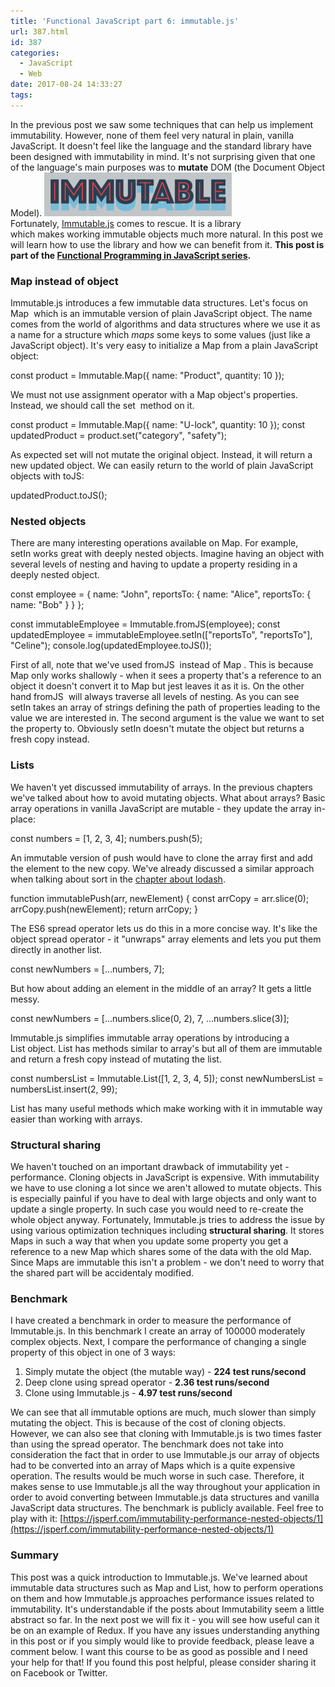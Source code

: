 ```yaml
---
title: 'Functional JavaScript part 6: immutable.js'
url: 387.html
id: 387
categories:
  - JavaScript
  - Web
date: 2017-08-24 14:33:27
tags:
---
```


In the previous post we saw some techniques that can help us implement immutability. However, none of them feel very natural in plain, vanilla JavaScript. It doesn't feel like the language and the standard library have been designed with immutability in mind. It's not surprising given that one of the language's main purposes was to **mutate** DOM (the Document Object Model). ![](/images/2017/08/Zrzut-ekranu-2017-08-24-o-21.54.50-300x70.png) Fortunately, [Immutable.js](https://facebook.github.io/immutable-js/) comes to rescue. It is a library which makes working immutable objects much more natural. In this post we will learn how to use the library and how we can benefit from it. **This post is part of the [Functional Programming in JavaScript series](https://codewithstyle.info/functional-programming-javascript-plain-words/).**

### Map instead of object

Immutable.js introduces a few immutable data structures. Let's focus on Map  which is an immutable version of plain JavaScript object. The name comes from the world of algorithms and data structures where we use it as a name for a structure which _maps_ some keys to some values (just like a JavaScript object). It's very easy to initialize a Map from a plain JavaScript object:

const product = Immutable.Map({ name: "Product", quantity: 10 });

We must not use assignment operator with a Map object's properties. Instead, we should call the set  method on it.

const product = Immutable.Map({ name: "U-lock", quantity: 10 });
const updatedProduct = product.set("category", "safety");

As expected set will not mutate the original object. Instead, it will return a new updated object. We can easily return to the world of plain JavaScript objects with toJS:

updatedProduct.toJS();

### Nested objects

There are many interesting operations available on Map. For example, setIn works great with deeply nested objects. Imagine having an object with several levels of nesting and having to update a property residing in a deeply nested object.

const employee = {
  name: "John",
  reportsTo: {
    name: "Alice",
    reportsTo: {
      name: "Bob"
    }
  }
};

const immutableEmployee = Immutable.fromJS(employee);
const updatedEmployee = immutableEmployee.setIn(\["reportsTo", "reportsTo"\], "Celine");
console.log(updatedEmployee.toJS());

First of all, note that we've used fromJS  instead of Map . This is because Map only works shallowly - when it sees a property that's a reference to an object it doesn't convert it to Map but jest leaves it as it is. On the other hand fromJS  will always traverse all levels of nesting. As you can see setIn takes an array of strings defining the path of properties leading to the value we are interested in. The second argument is the value we want to set the property to. Obviously setIn doesn't mutate the object but returns a fresh copy instead.

### Lists

We haven't yet discussed immutability of arrays. In the previous chapters we've talked about how to avoid mutating objects. What about arrays? Basic array operations in vanilla JavaScript are mutable - they update the array in-place:

const numbers = \[1, 2, 3, 4\];
numbers.push(5);

An immutable version of push would have to clone the array first and add the element to the new copy. We've already discussed a similar approach when talking about sort in the [chapter about lodash](https://codewithstyle.info/functional-javascript-part-4-lodash/).

function immutablePush(arr, newElement) {
  const arrCopy = arr.slice(0);
  arrCopy.push(newElement);
  return arrCopy;
}

The ES6 spread operator lets us do this in a more concise way. It's like the object spread operator - it "unwraps" array elements and lets you put them directly in another list.

const newNumbers = \[...numbers, 7\];

But how about adding an element in the middle of an array? It gets a little messy.

const newNumbers = \[...numbers.slice(0, 2), 7, ...numbers.slice(3)\];

Immutable.js simplifies immutable array operations by introducing a List object. List has methods similar to array's but all of them are immutable and return a fresh copy instead of mutating the list.

const numbersList = Immutable.List(\[1, 2, 3, 4, 5\]);
const newNumbersList = numbersList.insert(2, 99);

List has many useful methods which make working with it in immutable way easier than working with arrays.

### Structural sharing

We haven't touched on an important drawback of immutability yet - performance. Cloning objects in JavaScript is expensive. With immutability we have to use cloning a lot since we aren't allowed to mutate objects. This is especially painful if you have to deal with large objects and only want to update a single property. In such case you would need to re-create the whole object anyway. Fortunately, Immutable.js tries to address the issue by using various optimization techniques including **structural sharing**. It stores Maps in such a way that when you update some property you get a reference to a new Map which shares some of the data with the old Map. Since Maps are immutable this isn't a problem - we don't need to worry that the shared part will be accidentaly modified.

### Benchmark

I have created a benchmark in order to measure the performance of Immutable.js. In this benchmark I create an array of 100000 moderately complex objects. Next, I compare the performance of changing a single property of this object in one of 3 ways:

1.  Simply mutate the object (the mutable way) - **224 test runs/second**
2.  Deep clone using spread operator - **2.36 test runs/second**
3.  Clone using Immutable.js - **4.97 test runs/second**

We can see that all immutable options are much, much slower than simply mutating the object. This is because of the cost of cloning objects. However, we can also see that cloning with Immutable.js is two times faster than using the spread operator. The benchmark does not take into consideration the fact that in order to use Immutable.js our array of objects had to be converted into an array of Maps which is a quite expensive operation. The results would be much worse in such case. Therefore, it makes sense to use Immutable.js all the way throughout your application in order to avoid converting between Immutable.js data structures and vanilla JavaScript data structures. The benchmark is publicly available. Feel free to play with it: [https://jsperf.com/immutability-performance-nested-objects/1](https://jsperf.com/immutability-performance-nested-objects/1)

### Summary

This post was a quick introduction to Immutable.js. We've learned about immutable data structures such as Map and List, how to perform operations on them and how Immutable.js approaches performance issues related to immutability. It's understandable if the posts about Immutability seem a little abstract so far. In the next post we will fix it - you will see how useful can it be on an example of Redux. If you have any issues understanding anything in this post or if you simply would like to provide feedback, please leave a comment below. I want this course to be as good as possible and I need your help for that! If you found this post helpful, please consider sharing it on Facebook or Twitter.